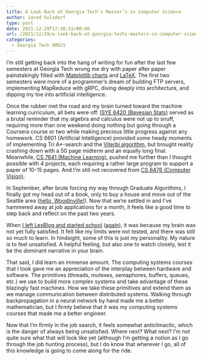 ```yaml
---
title: A Look Back at Georgia Tech’s Master’s in Computer Science
author: Jared Sulzdorf
type: post
date: 2021-12-29T17:30:51+00:00
url: /2021/12/29/a-look-back-at-georgia-techs-masters-in-computer-science/
categories:
  - Georgia Tech OMSCS
---
```


I&#8217;m still getting back into the hang of writing for fun after the last few semesters at Georgia Tech wrung me dry with paper after paper painstakingly filled with [Matplotlib charts][1] and [LaTeX][2]. The first two semesters were more of a programmer&#8217;s dream of building FTP servers, implementing MapReduce with gRPC, diving deeply into architecture, and dipping my toe into artificial intelligence.

Once the rubber met the road and my brain turned toward the machine learning curriculum, all bets were off. [ISYE 6420 (Bayesian Stats)][3] served as a brutal reminder that my algebra and calculus were not up to snuff, requiring more than one weekend doing nothing but going through a Coursera course or two while making precious little progress against any homework. CS 6601 (Artificial Intelligence) provided some heady moments of implementing Tri A\*-search and the [Viterbi algorithm][4], but brought reality crashing down with a 50 page midterm and an equally long final. Meanwhile, [CS 7641 (Machine Learning)][4], pushed me further than I thought possible with 4 projects, each requiring a rather large program to support a paper of 10-15 pages. And I&#8217;m still not recovered from [CS 6476 (Computer Vision)][5].

<!--more-->

In September, after brute forcing my way through Graduate Algorithms, I finally got my head out of a book, only to buy a house and move out of the Seattle area ([hello, Woodinville!][6]). Now that we&#8217;re settled in and I&#8217;ve hammered away at job applications for a month, it feels like a good time to step back and reflect on the past two years.

When [I left LexBlog and started school][7] ([again][8]), it was because my brain was not yet fully satisfied. It felt like my limits were not tested, and there was still so much to learn. In hindsight, some of this is just my personality. My nature is to feel unsatisfied. A helpful feeling, but also one to watch closely, lest it be the dominant narrative in your brain.

That said, I did learn an immense amount. The computing systems courses that I took gave me an appreciation of the interplay between hardware and software. The primitives (threads, mutexes, semaphores, buffers, queues, etc.) we use to build more complex systems and take advantage of these blazingly fast machines. How we take these primitives and extend them as we manage communication between distributed systems. Walking through backpropagation in a neural network by hand made me a better mathematician, but I firmly believe that it was my computing systems courses that made me a better engineer.

Now that I&#8217;m firmly in the job search, it feels somewhat anticlimactic, which is the danger of always being unsatisfied. Where next? What next? I&#8217;m not quite sure what that will look like yet (although I&#8217;m getting a notion as I go through the job hunting process), but I do know that wherever I go, all of this knowledge is going to come along for the ride.

[1]: https://matplotlib.org/
[2]: https://www.latex-project.org/
[3]: https://omscs.gatech.edu/isye-6420-bayesian-statistics
[4]: https://en.wikipedia.org/wiki/Viterbi_algorithm
[5]: https://omscs.gatech.edu/cs-6476-computer-vision
[6]: https://www.ci.woodinville.wa.us/
[7]: https://www.jsulz.com/2019/12/18/a-full-time-student/
[8]: https://www.jsulz.com/2019/06/25/finishing-one-degree-starting-another/

